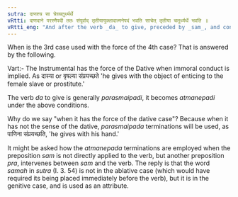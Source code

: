 ```yaml
---
sutra: दाणश्च सा चेच्चतुर्थ्यर्थे
vRtti: दाणदाने परस्मैपदी ततः संपूर्वाद् तृतीयायुक्तादात्मनेपदं भवति साचेत् तृतीया चतुर्थ्यर्थे भवति ॥
vRtti_eng: "And after the verb _da_ to give, preceded by _sam_, and connected with a noun in the Instrumental case, the _Atmanepada_ is employed, provided this Instrumental case have the sense of the Dative case."
---
```

When is the 3rd case used with the force of the 4th case? That is answered by the following.

Vart:- The Instrumental has the force of the Dative when immoral conduct is implied. As दास्या or वृषल्या संप्रयच्छते 'he gives with the object of enticing to the female slave or prostitute.'

The verb _da_ to give is generally _parasmaipadi_, it becomes _atmanepadi_ under the above conditions.

Why do we say "when it has the force of the dative case"? Because when it has not the sense of the dative, _parasmaipada_ terminations will be used, as पाणिना संप्रयच्छति, 'he gives with his hand.'

It might be asked how the _atmanepada_ terminations are employed when the preposition _sam_ is not directly applied to the verb, but another preposition _pra_, intervenes between _sam_ and the verb. The reply is that the word _samah_ in _sutra_ (I. 3. 54) is not in the ablative case (which would have required its being placed immediately before the verb), but it is in the genitive case, and is used as an attribute.
